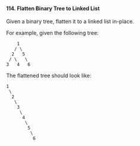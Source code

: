 #### 114. Flatten Binary Tree to Linked List

Given a binary tree, flatten it to a linked list in-place.

For example, given the following tree:
```
    1
   / \
  2   5
 / \   \
3   4   6

```
The flattened tree should look like:
```
1
 \
  2
   \
    3
     \
      4
       \
        5
         \
          6
```